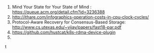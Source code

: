 1. Mind Your State for Your State of Mind : https://queue.acm.org/detail.cfm?id=3236388
2. http://ithare.com/infographics-operation-costs-in-cpu-clock-cycles/
3. Protocol-Aware Recovery for Consensus-Based Storage: http://www.cs.utexas.edu/~vijay/papers/fast18-par.pdf
4. https://github.com/hustcat/k8s-rdma-device-plugin
5.  
t
